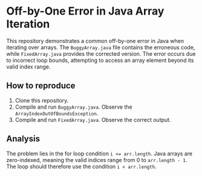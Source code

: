 # Off-by-One Error in Java Array Iteration

This repository demonstrates a common off-by-one error in Java when iterating over arrays.  The `BuggyArray.java` file contains the erroneous code, while `FixedArray.java` provides the corrected version.  The error occurs due to incorrect loop bounds, attempting to access an array element beyond its valid index range.

## How to reproduce

1. Clone this repository.
2. Compile and run `BuggyArray.java`.  Observe the `ArrayIndexOutOfBoundsException`.
3. Compile and run `FixedArray.java`.  Observe the correct output.

## Analysis

The problem lies in the for loop condition `i <= arr.length`.  Java arrays are zero-indexed, meaning the valid indices range from 0 to `arr.length - 1`.  The loop should therefore use the condition `i < arr.length`. 